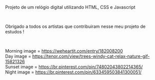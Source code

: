 <p>Projeto de um relógio digital utilizando HTML, CSS e Javascript</p></br>
<p>Obrigado a todos os artistas que contribuiram nesse meu projeto de estudos !</p></br>

Morning image = https://weheartit.com/entry/182008200</br>
Day image = https://tenor.com/view/trees-windy-cat-relax-nature-gif-15821326</br>
Sunset image = https://br.pinterest.com/pin/74802043802214365/</br>
Night image = https://br.pinterest.com/pin/633459503841300051/</br>
